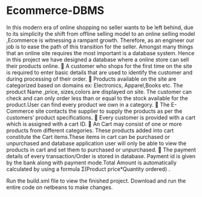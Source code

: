 # Ecommerce-DBMS
In this modern era of online shopping no seller wants to be left behind, due to its simplicity the shift from offline selling model to an online selling model ,Ecommerce is witnessing a rampant growth. Therefore, as an engineer our job is to ease the path of this transition for the seller. Amongst many things that an online site requires the most important is a database system. 
Hence in this project we have designed a database where a online store can sell their products online.
 A customer who shops for the first time on the site is required to enter basic details that are used to identify the customer and during processing of their order.
 Products available on the site are categorized based on domains ex: Electronics, Apparel,Books etc. The product Name ,price, sizes,colors are displayed on site. The customer can check and can only order less than or equal to the stock available for the product.User can find every product we own in a category.
 The E-Commerce site contacts the supplier to supply the products as per the customers’ product specifications.
 Every customer is provided with a cart which is assigned with a cart ID.
 An Cart may consist of one or more products from different categories. These products added into cart constitute the Cart items.These items in cart can be purchased or unpurchased and database application user will only be able to view the products in cart and set them to purchased or unpurchased.
 The payment details of every transaction/Order is stored in database. Payment id is given by the bank along with payment mode.Total Amount is automatically calculated by using a formula Ʃ(Product price*Quantity ordered) .



Run the build.xml file to view the finished project.
Download and run the entire code on netbeans to make changes.
